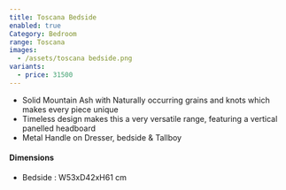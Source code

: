 ```yaml
---
title: Toscana Bedside
enabled: true
Category: Bedroom
range: Toscana
images:
  - /assets/toscana bedside.png
variants:
  - price: 31500
---
```


* Solid Mountain Ash with Naturally occurring grains and knots which makes every piece unique
* Timeless design makes this a very versatile range, featuring a vertical panelled headboard
* Metal Handle on Dresser, bedside & Tallboy

#### Dimensions

* Bedside : W53xD42xH61 cm

